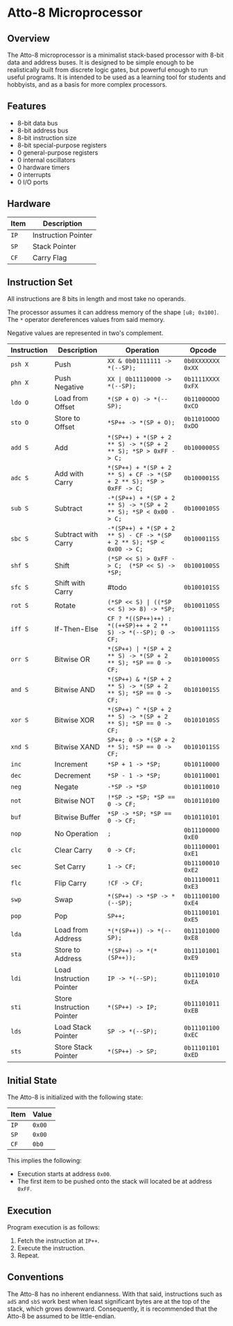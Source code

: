 # Atto-8 Microprocessor

## Overview

The Atto-8 microprocessor is a minimalist stack-based processor with 8-bit data and address buses. It is designed to be simple enough to be realistically built from discrete logic gates, but powerful enough to run useful programs. It is intended to be used as a learning tool for students and hobbyists, and as a basis for more complex processors.

## Features

- 8-bit data bus
- 8-bit address bus
- 8-bit instruction size
- 8-bit special-purpose registers
- 0 general-purpose registers
- 0 internal oscillators
- 0 hardware timers
- 0 interrupts
- 0 I/O ports

## Hardware

| Item | Description         |
| ---- | ------------------- |
| `IP` | Instruction Pointer |
| `SP` | Stack Pointer       |
| `CF` | Carry Flag          |

## Instruction Set

All instructions are 8 bits in length and most take no operands.

The processor assumes it can address memory of the shape `[u8; 0x100]`. The `*` operator dereferences values from said memory.

Negative values are represented in two's complement.

| Instruction | Description               | Operation                                                            | Opcode              |
| ----------- | ------------------------- | -------------------------------------------------------------------- | ------------------- |
| `psh X`     | Push                      | `XX & 0b01111111 -> *(--SP);`                                        | `0b0XXXXXXX` `0xXX` |
| `phn X`     | Push Negative             | `XX \| 0b11110000 -> *(--SP);`                                       | `0b1111XXXX` `0xFX` |
| `ldo O`     | Load from Offset          | `*(SP + O) -> *(--SP);`                                              | `0b1100OOOO` `0xCO` |
| `sto O`     | Store to Offset           | `*SP++ -> *(SP + O);`                                                | `0b1101OOOO` `0xDO` |
| `add S`     | Add                       | `*(SP++) + *(SP + 2 ** S) -> *(SP + 2 ** S); *SP > 0xFF -> C;`       | `0b100000SS`        |
| `adc S`     | Add with Carry            | `*(SP++) + *(SP + 2 ** S) + CF -> *(SP + 2 ** S); *SP > 0xFF -> C;`  | `0b100001SS`        |
| `sub S`     | Subtract                  | `-*(SP++) + *(SP + 2 ** S) -> *(SP + 2 ** S); *SP < 0x00 -> C;`      | `0b100010SS`        |
| `sbc S`     | Subtract with Carry       | `-*(SP++) + *(SP + 2 ** S) - CF -> *(SP + 2 ** S); *SP < 0x00 -> C;` | `0b100011SS`        |
| `shf S`     | Shift                     | `(*SP << S) > 0xFF -> C;  (*SP << S) -> *SP;`                        | `0b100100SS`        |
| `sfc S`     | Shift with Carry          | #todo                                                                | `0b100101SS`        |
| `rot S`     | Rotate                    | `(*SP << S) \| ((*SP << S) >> 8) -> *SP;`                            | `0b100110SS`        |
| `iff S`     | If-Then-Else              | `CF ? *((SP++)++) : *((++SP)++ + 2 ** S) -> *(--SP); 0 -> CF;`       | `0b100111SS`        |
| `orr S`     | Bitwise OR                | `*(SP++) \| *(SP + 2 ** S) -> *(SP + 2 ** S); *SP == 0 -> CF;`       | `0b101000SS`        |
| `and S`     | Bitwise AND               | `*(SP++) & *(SP + 2 ** S) -> *(SP + 2 ** S); *SP == 0 -> CF;`        | `0b101001SS`        |
| `xor S`     | Bitwise XOR               | `*(SP++) ^ *(SP + 2 ** S) -> *(SP + 2 ** S); *SP == 0 -> CF;`        | `0b101010SS`        |
| `xnd S`     | Bitwise XAND              | `SP++; 0 -> *(SP + 2 ** S); *SP == 0 -> CF;`                         | `0b101011SS`        |
| `inc`       | Increment                 | `*SP + 1 -> *SP;`                                                    | `0b10110000`        |
| `dec`       | Decrement                 | `*SP - 1 -> *SP;`                                                    | `0b10110001`        |
| `neg`       | Negate                    | `-*SP -> *SP`                                                        | `0b10110010`        |
| `not`       | Bitwise NOT               | `!*SP -> *SP; *SP == 0 -> CF;`                                       | `0b10110100`        |
| `buf`       | Bitwise Buffer            | `*SP -> *SP; *SP == 0 -> CF;`                                        | `0b10110101`        |
| `nop`       | No Operation              | `;`                                                                  | `0b11100000` `0xE0` |
| `clc`       | Clear Carry               | `0 -> CF;`                                                           | `0b11100001` `0xE1` |
| `sec`       | Set Carry                 | `1 -> CF;`                                                           | `0b11100010` `0xE2` |
| `flc`       | Flip Carry                | `!CF -> CF;`                                                         | `0b11100011` `0xE3` |
| `swp`       | Swap                      | `*(SP++) -> *SP -> *(--SP);`                                         | `0b11100100` `0xE4` |
| `pop`       | Pop                       | `SP++;`                                                              | `0b11100101` `0xE5` |
| `lda`       | Load from Address         | `*(*(SP++)) -> *(--SP);`                                             | `0b11101000` `0xE8` |
| `sta`       | Store to Address          | `*(SP++) -> *(*(SP++));`                                             | `0b11101001` `0xE9` |
| `ldi`       | Load Instruction Pointer  | `IP -> *(--SP);`                                                     | `0b11101010` `0xEA` |
| `sti`       | Store Instruction Pointer | `*(SP++) -> IP;`                                                     | `0b11101011` `0xEB` |
| `lds`       | Load Stack Pointer        | `SP -> *(--SP);`                                                     | `0b11101100` `0xEC` |
| `sts`       | Store Stack Pointer       | `*(SP++) -> SP;`                                                     | `0b11101101` `0xED` |

## Initial State

The Atto-8 is initialized with the following state:

| Item | Value  |
| ---- | ------ |
| `IP` | `0x00` |
| `SP` | `0x00` |
| `CF` | `0b0`  |

This implies the following:

- Execution starts at address `0x00`.
- The first item to be pushed onto the stack will located be at address `0xFF`.

## Execution

Program execution is as follows:

1. Fetch the instruction at `IP++`.
2. Execute the instruction.
3. Repeat.

## Conventions

The Atto-8 has no inherent endianness. With that said, instructions such as `adS` and `sbS` work best when least significant bytes are at the top of the stack, which grows downward. Consequently, it is recommended that the Atto-8 be assumed to be little-endian.
